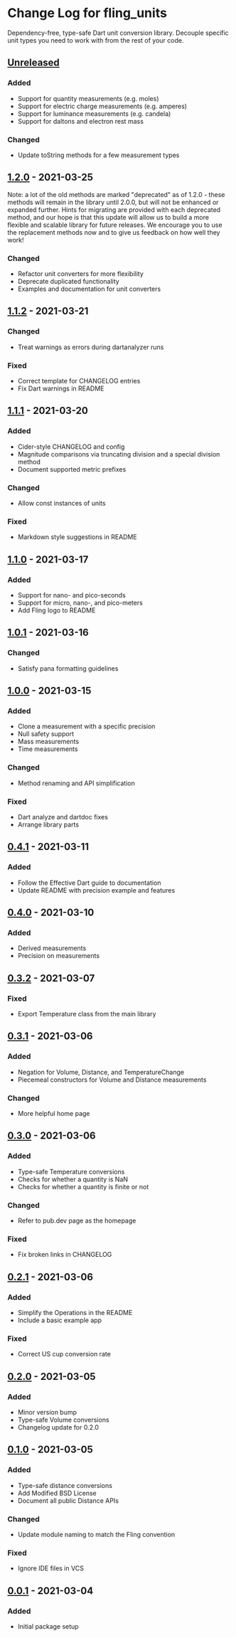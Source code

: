 # Change Log for fling\_units
Dependency-free, type-safe Dart unit conversion library. Decouple specific unit types you need to work with from the rest of your code.

## [Unreleased]
### Added
- Support for quantity measurements (e.g. moles)
- Support for electric charge measurements (e.g. amperes)
- Support for luminance measurements (e.g. candela)
- Support for daltons and electron rest mass

### Changed
- Update toString methods for a few measurement types

## [1.2.0] - 2021-03-25
Note: a lot of the old methods are marked "deprecated" as of 1.2.0 - these methods will remain in the library
until 2.0.0, but will not be enhanced or expanded further. Hints for migrating are provided with each deprecated
method, and our hope is that this update will allow us to build a more flexible and scalable library for future
releases. We encourage you to use the replacement methods now and to give us feedback on how well they work!

### Changed
- Refactor unit converters for more flexibility
- Deprecate duplicated functionality
- Examples and documentation for unit converters

## [1.1.2] - 2021-03-21
### Changed
- Treat warnings as errors during dartanalyzer runs

### Fixed
- Correct template for CHANGELOG entries
- Fix Dart warnings in README

## [1.1.1] - 2021-03-20
### Added
- Cider-style CHANGELOG and config
- Magnitude comparisons via truncating division and a special division method
- Document supported metric prefixes

### Changed
- Allow const instances of units

### Fixed
- Markdown style suggestions in README

## [1.1.0] - 2021-03-17
### Added
- Support for nano- and pico-seconds
- Support for micro, nano-, and pico-meters
- Add Fling logo to README

## [1.0.1] - 2021-03-16
### Changed
- Satisfy pana formatting guidelines

## [1.0.0] - 2021-03-15
### Added
- Clone a measurement with a specific precision
- Null safety support
- Mass measurements
- Time measurements

### Changed
- Method renaming and API simplification

### Fixed
- Dart analyze and dartdoc fixes
- Arrange library parts

## [0.4.1] - 2021-03-11
### Added
- Follow the Effective Dart guide to documentation
- Update README with precision example and features

## [0.4.0] - 2021-03-10
### Added
- Derived measurements
- Precision on measurements

## [0.3.2] - 2021-03-07
### Fixed
- Export Temperature class from the main library

## [0.3.1] - 2021-03-06
### Added
- Negation for Volume, Distance, and TemperatureChange
- Piecemeal constructors for Volume and Distance measurements

### Changed
- More helpful home page

## [0.3.0] - 2021-03-06
### Added
- Type-safe Temperature conversions
- Checks for whether a quantity is NaN
- Checks for whether a quantity is finite or not

### Changed
- Refer to pub.dev page as the homepage

### Fixed
- Fix broken links in CHANGELOG

## [0.2.1] - 2021-03-06
### Added
- Simplify the Operations in the README
- Include a basic example app

### Fixed
- Correct US cup conversion rate

## [0.2.0] - 2021-03-05
### Added
- Minor version bump
- Type-safe Volume conversions
- Changelog update for 0.2.0

## [0.1.0] - 2021-03-05
### Added
- Type-safe distance conversions
- Add Modified BSD License
- Document all public Distance APIs

### Changed
- Update module naming to match the Fling convention

### Fixed
- Ignore IDE files in VCS

## [0.0.1] - 2021-03-04
### Added
- Initial package setup

[Unreleased]: https://bitbucket.org/gelbermungo/fling-units/commits/tag/HEAD/
[1.2.0]: https://bitbucket.org/gelbermungo/fling-units/commits/tag/1.2.0/
[1.1.2]: https://bitbucket.org/gelbermungo/fling-units/commits/tag/1.1.2/
[1.1.1]: https://bitbucket.org/gelbermungo/fling-units/commits/tag/v1.1.1
[1.1.0]: https://bitbucket.org/gelbermungo/fling-units/commits/tag/v1.1.0
[1.0.1]: https://bitbucket.org/gelbermungo/fling-units/commits/tag/v1.0.1
[1.0.0]: https://bitbucket.org/gelbermungo/fling-units/commits/tag/v1.0.0
[0.4.1]: https://bitbucket.org/gelbermungo/fling-units/commits/tag/v0.4.1
[0.4.0]: https://bitbucket.org/gelbermungo/fling-units/commits/tag/v0.4.0
[0.3.2]: https://bitbucket.org/gelbermungo/fling-units/commits/tag/v0.3.2
[0.3.1]: https://bitbucket.org/gelbermungo/fling-units/commits/tag/v0.3.1
[0.3.0]: https://bitbucket.org/gelbermungo/fling-units/commits/tag/v0.3.0
[0.2.1]: https://bitbucket.org/gelbermungo/fling-units/commits/tag/v0.2.1
[0.2.0]: https://bitbucket.org/gelbermungo/fling-units/commits/tag/v0.2.0
[0.1.0]: https://bitbucket.org/gelbermungo/fling-units/commits/tag/v0.1.0
[0.0.1]: https://bitbucket.org/gelbermungo/fling-units/commits/tag/v0.0.1
